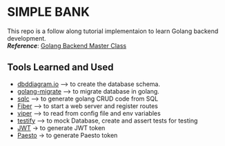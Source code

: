 # SIMPLE BANK

This repo is a follow along tutorial implementaion to learn Golang backend development.  
**_Reference_**: [Golang Backend Master Class](https://www.youtube.com/playlist?list=PLy_6D98if3ULEtXtNSY_2qN21VCKgoQAE)

## Tools Learned and Used

- [dbddiagram.io](https://dbdiagram.io/home) --> to create the database schema.
- [golang-migrate](https://github.com/golang-migrate/migrate) --> to migrate database in golang.
- [sqlc](https://sqlc.dev/) --> to generate golang CRUD code from SQL
- [Fiber](https://github.com/gofiber/fiber) --> to start a web server and register routes
- [viper](https://github.com/spf13/viper) --> to read from config file and env variables
- [testify](https://github.com/stretchr/testify) --> to mock Database, create and assert tests for testing
- [JWT](https://github.com/golang-jwt/jwt) -> to generate JWT token
- [Paesto](https://github.com/o1egl/paseto) -> to generate Paesto token
